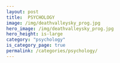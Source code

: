```yaml
---
layout: post
title:  PSYCHOLOGY
image: /img/deathvalleysky_prog.jpg
hero_image: /img/deathvalleysky_prog.jpg
hero_height: is-large
category: "psychology"
is_category_page: true
permalink: /categories/psychology/
---
```


